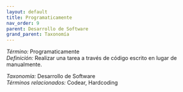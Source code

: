 ```yaml
---
layout: default
title: Programaticamente
nav_order: 9
parent: Desarrollo de Software
grand_parent: Taxonomía
---
```


*Término:* Programaticamente  
*Definición:* Realizar una tarea a través de código escrito en lugar de manualmente.

*Taxonomía:* Desarrollo de Software  
*Términos relacionados:* Codear, Hardcoding
